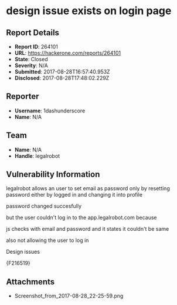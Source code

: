 # design issue exists on login page 

## Report Details
- **Report ID**: 264101
- **URL**: https://hackerone.com/reports/264101
- **State**: Closed
- **Severity**: N/A
- **Submitted**: 2017-08-28T16:57:40.953Z
- **Disclosed**: 2017-08-28T17:48:02.229Z

## Reporter
- **Username**: 1dashunderscore
- **Name**: N/A

## Team
- **Name**: N/A
- **Handle**: legalrobot

## Vulnerability Information


legalrobot allows an user to set email as password only by resetting password either by logged in and changing it into profile

password changed succesfully 

but the user couldn't log in to the app.legalrobot.com 
because 

js checks with email and password and it states it couldn't be same 

also not allowing the user to log in 

Design issues 

{F216519}



## Attachments
- Screenshot_from_2017-08-28_22-25-59.png
